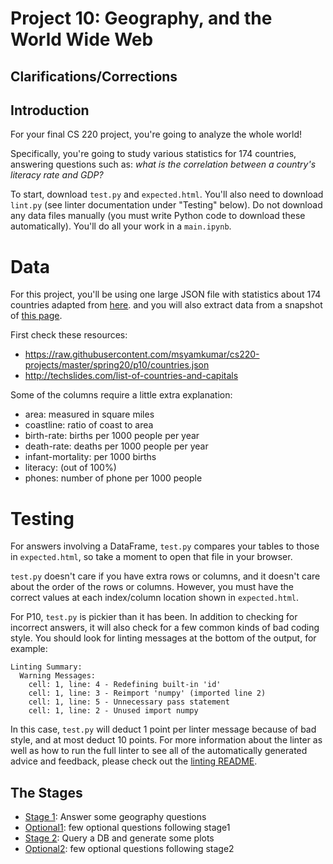 # Project 10: Geography, and the World Wide Web

## Clarifications/Corrections

## Introduction

For your final CS 220 project, you're going to analyze the whole
world!

Specifically, you're going to study various statistics for 174
countries, answering questions such as: *what is the correlation
between a country's literacy rate and GDP?*

To start, download `test.py` and `expected.html`.  You'll also need to
download `lint.py` (see linter documentation under "Testing" below).
Do not download any data files manually (you must write Python code to
download these automatically).  You'll do all your work in a
`main.ipynb`.

# Data

For this project, you'll be using one large JSON file with statistics
about 174 countries adapted from
[here](https://www.kaggle.com/fernandol/countries-of-the-world).
and you will also extract data from a snapshot of
[this page](http://techslides.com/list-of-countries-and-capitals).

First check these resources:
* https://raw.githubusercontent.com/msyamkumar/cs220-projects/master/spring20/p10/countries.json
* http://techslides.com/list-of-countries-and-capitals

Some of the columns require a little extra explanation:
* area: measured in square miles
* coastline: ratio of coast to area
* birth-rate: births per 1000 people per year
* death-rate: deaths per 1000 people per year
* infant-mortality: per 1000 births
* literacy: (out of 100%)
* phones: number of phone per 1000 people

# Testing

For answers involving a DataFrame, `test.py` compares your tables to
those in `expected.html`, so take a moment to open that file in your
browser.

`test.py` doesn't care if you have extra rows or columns, and it
doesn't care about the order of the rows or columns.  However, you
must have the correct values at each index/column location shown in
`expected.html`.

For P10, `test.py` is pickier than it has been. In addition to
checking for incorrect answers, it will also check for a few common
kinds of bad coding style. You should look for linting messages at the bottom
of the output, for example:

```
Linting Summary:
  Warning Messages:
    cell: 1, line: 4 - Redefining built-in 'id'
    cell: 1, line: 3 - Reimport 'numpy' (imported line 2)
    cell: 1, line: 5 - Unnecessary pass statement
    cell: 1, line: 2 - Unused import numpy
```

In this case, `test.py` will deduct 1 point per linter message because of
bad style, and at most deduct 10 points. For more information about the linter
as well as how to run the full linter to see all of the automatically generated
advice and feedback, please check out the [linting README](../../linter).


## The Stages

* [Stage 1](stage1.md): Answer some geography questions
* [Optional1](optional1.md): few optional questions following stage1
* [Stage 2](stage2.md): Query a DB and generate some plots 
* [Optional2](optional2.md): few optional questions following stage2
